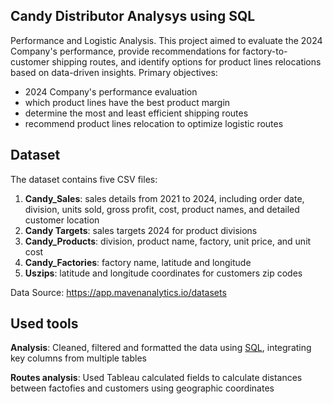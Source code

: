 ## Candy Distributor Analysys using SQL
Performance and Logistic Analysis. 
This project aimed to evaluate the 2024 Company's performance, provide recommendations for factory-to-customer shipping routes, and identify options for product lines relocations based on data-driven insights.
Primary objectives: 
- 2024 Company's performance evaluation
- which product lines have the best product margin
- determine the most and least efficient shipping routes
- recommend product lines relocation to optimize logistic routes

## Dataset
The dataset contains five CSV files:
1. **Candy_Sales**: sales details from 2021 to 2024, including order date, division, units sold, gross profit, cost, product names, and detailed customer location
2. **Candy Targets**: sales targets 2024 for product divisions
3. **Candy_Products**: division, product name, factory, unit price, and unit cost
4. **Candy_Factories**: factory name, latitude and longitude
5. **Uszips**: latitude and longitude coordinates for customers zip codes
   
Data Source: https://app.mavenanalytics.io/datasets

## Used tools
**Analysis**: Cleaned, filtered and formatted the data using [SQL](https://github.com/OlgaRaynor/Projects/blob/main/US-candy_distributor_sql/US_candy_distributor_project.sql), integrating key columns from multiple tables

**Routes analysis**: Used Tableau calculated fields to calculate distances between factofies and customers using geographic coordinates

